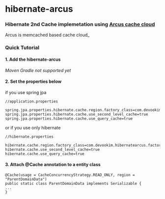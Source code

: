 # hibernate-arcus

### Hibernate 2nd Cache implemetation using [Arcus cache cloud](https://github.com/naver/arcus) <br>
Arcus is memcached based cache cloud_


### Quick Tutorial

#### 1. Add the hibernate-arcus
_Maven Gradle not supported yet_

#### 2. Set the properties below

if you use spring jpa
```
//application.properties

spring.jpa.properties.hibernate.cache.region.factory_class=com.devookim.hibernatearcus.factory.HibernateArcusRegionFactory
spring.jpa.properties.hibernate.cache.use_second_level_cache=true
spring.jpa.properties.hibernate.cache.use_query_cache=true
```

or if you use only hibernate
```
//hibernate.properties

hibernate.cache.region.factory_class=com.devookim.hibernatearcus.factory.HibernateArcusRegionFactory
hibernate.cache.use_second_level_cache=true
hibernate.cache.use_query_cache=true
```

#### 3. Attach @Cache annotation to a entity class <br>
```
@Cache(usage = CacheConcurrencyStrategy.READ_ONLY, region = "ParentDomainData")
public static class ParentDomainData implements Serializable {
...
}           
```
